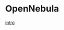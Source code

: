 # OpenNebula

[intro](http://docs.opennebula.org/5.10/intro_release_notes/concepts_terminology/intro.html)

